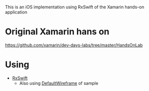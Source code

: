 
This is an iOS implementation using RxSwift of the Xamarin hands-on application

# Original Xamarin hans on

https://github.com/xamarin/dev-days-labs/tree/master/HandsOnLab


# Using

* [RxSwift](https://github.com/ReactiveX/RxSwift)
    * Also using [DefaultWireframe](https://github.com/ReactiveX/RxSwift/blob/master/RxExample/RxExample/Services/Wireframe.swift) of sample
